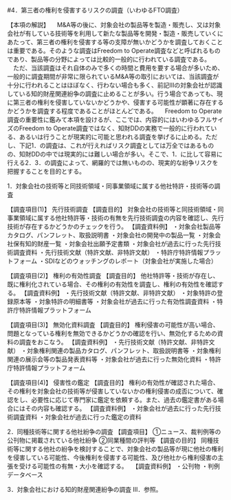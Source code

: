 #4．第三者の権利を侵害するリスクの調査（いわゆるFTO調査）

【本項の解説】
　M&A等の後に、対象会社の製品等を製造・販売し、又は対象会社が有している技術等を利用して新たな製品等を開発・製造・販売していくにあたって、第三者の権利を侵害する等の支障が無いかどうかを調査しておくことは重要である。そのような調査はFreedom to Operate調査などと呼ばれるものであり、製品等の分野によっては比較的一般的に行われている調査である。
　ただ、当該調査はそれ自体のみで多くの時間と費用を要する場合が多いため、一般的に調査期間が非常に限られているM&A等の取引においては、当該調査が十分に行われることはほぼなく、行わない場合も多く、前記Ⅲの対象会社が認識している知的財産関連紛争の調査に止めることが多い。行う場合であっても、現に第三者の権利を侵害していないかどうかや、侵害する可能性が顕著に存在するかどうかを調査する程度であることがほとんどである。
　Freedom to Operate調査の重要性に鑑みて本項を設けるが、ここでは、内容的にはいわゆるフルサイズのFreedom to Operate調査ではなく、知財DDの実務で一般的に行われている、あるいは行うことが現実的に可能と思われる調査を挙げるに止める。ただし、下記1．の調査は、これが行えればリスク調査としては万全ではあるものの、知財DDの中では現実的には難しい場合が多い。そこで、1．に比して容易に行える2．3．の調査によって、網羅的では無いものの、現実的な紛争リスクを把握することを目的とする。

1．対象会社の技術等と同技術領域・同事業領域に属する他社特許・技術等の調査

【調査項目(1)】
	先行技術調査
【調査目的】
	対象会社の技術等と同技術領域・同事業領域に属する他社特許等・技術の有無を先行技術調査の内容を確認し、先行技術が存在するかどうかのチェックを行う。
【調査資料例】
	・対象会社製品等カタログ、パンフレット、取扱説明書
	・対象会社の開発中の製品一覧
	・対象会社保有知的財産一覧
	・対象会社出願予定書類
	・対象会社が過去に行った先行技術調査資料
	・先行技術文献（特許文献、非特許文献）
	・特許庁特許情報プラットフォーム
	・SDIなどのウォッチングのレポート（対象会社が実施した場合）

【調査項目(2)】
	権利の有効性調査
【調査目的】
	他社特許等・技術が存在し、既に権利化されている場合、その権利の有効性を調査し、権利の有効性を確認する。
【調査資料例】
	・先行技術文献（特許文献、非特許文献）
	・対象特許の登録原本等
	・対象特許の明細書等
	・対象会社が過去に行った有効性調査資料
	・特許庁特許情報プラットフォーム

【調査項目(3)】
	無効化資料調査
【調査目的】
	権利侵害の可能性が高い場合、問題となっている権利を無効できるかどうかの確認を行い、無効化するための資料の調査をおこなう。
【調査資料例】
	・先行技術文献（特許文献、非特許文献）
	・対象権利関連の製品カタログ、パンフレット、取扱説明書等
	・対象権利関連の展示会等の製品発表資料等
	・対象会社が過去に行った無効化資料
	・特許庁特許情報プラットフォーム

【調査項目(4)】
	侵害性の鑑定
【調査目的】
	権利の有効性が確認された場合、その権利を対象会社の技術等が侵害していないかの権利侵害の成否について、確認をし、必要性に応じて専門家に鑑定を依頼する。また、過去の鑑定書がある場合にはその内容も確認する。
【調査資料例】
	・対象会社が過去に行った先行技術調査資料
	・対象会社が過去に行った鑑定の資料

2．同種技術等に関する他社紛争の調査
【調査項目】
	①ニュース、裁判例等の公刊物に掲載されている他社紛争
	②同業種間の評判等
【調査の目的】
	同種技術等に関する他社の紛争を検討することで、対象会社の製品等が現に他社の権利を侵害している可能性、今後権利を侵害する可能性、及び他社から権利侵害の主張を受ける可能性の有無・大小を確認する。
　【調査資料例】
	・公刊物
	・判例データベース

3．対象会社における知的財産関連紛争の調査
III．参照。
